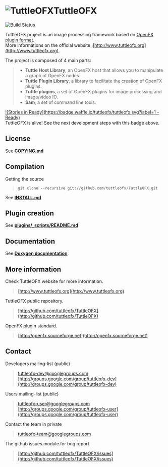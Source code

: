 ![TuttleOFX](https://github.com/tuttleofx/TuttleOFX/raw/master/plugins/_scripts/ImageEffectApi/Resources/L_ProjectName_.png "TuttleOFX")TuttleOFX
========================

[![Build Status](https://travis-ci.org/tuttleofx/TuttleOFX.svg?branch=develop)](https://travis-ci.org/tuttleofx/TuttleOFX)

TuttleOFX project is an image processing framework based on [OpenFX plugin format](http://openfx.sourceforge.net/).  
More informations on the official website :[http://www.tuttleofx.org](http://www.tuttleofx.org).

The project is composed of 4 main parts:
> - **Tuttle Host Library**, an OpenFX host that allows you to manipulate a graph of OpenFX nodes.  
> - **Tuttle Plugin Library**, a library to facilitate the creation of OpenFX plugins.  
> - **Tuttle plugins**, a set of OpenFX plugins for image processing and image/video IO.  
> - **Sam**, a set of command line tools.  

[![Stories in Ready](https://badge.waffle.io/tuttleofx/tuttleofx.svg?label=1 - Ready)](http://waffle.io/tuttleofx/tuttleofx) <br />
TuttleOFX is alive! 
See the next development steps with this badge above.

License
-------
See [**COPYING.md**](COPYING.md)


Compilation
-----------
Getting the source
>    `git clone --recursive git://github.com/tuttleofx/TuttleOFX.git`  

See [**INSTALL.md**](INSTALL.md)


Plugin creation
---------------
See [**plugins/_scripts/README.md**](plugins/_scripts/README.md)


Documentation
-----------
See [**Doxygen documentation**](http://tuttleofx.github.io/TuttleOFX-doxygen/).


More information 
----------------

Check TuttleOFX website for more information. 
>[http://www.tuttleofx.org](http://www.tuttleofx.org)

TuttleOFX public repository.
>[http://github.com/tuttleofx/TuttleOFX](http://github.com/tuttleofx/TuttleOFX)
	
OpenFX plugin standard.
>[http://openfx.sourceforge.net](http://openfx.sourceforge.net)


Contact
-------

Developers mailing-list (public)
> [tuttleofx-dev@googlegroups.com](mailto:tuttleofx-dev@googlegroups.com)  
> [http://groups.google.com/group/tuttleofx-dev](http://groups.google.com/group/tuttleofx-dev)

Users mailing-list (public)
> [tuttleofx-user@googlegroups.com](mailto:tuttleofx-user@googlegroups.com)  
> [http://groups.google.com/group/tuttleofx-user](http://groups.google.com/group/tuttleofx-user)

Contact the team in private
> [tuttleofx-team@googlegroups.com](mailto:tuttleofx-team@googlegroups.com)

The github issues module for bug report
> [http://github.com/tuttleofx/TuttleOFX/issues](http://github.com/tuttleofx/TuttleOFX/issues)

